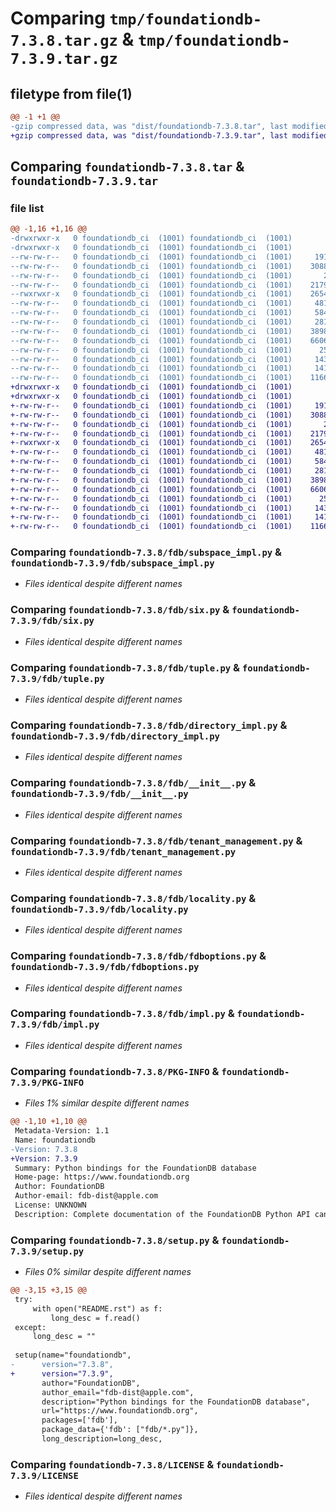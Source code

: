 # Comparing `tmp/foundationdb-7.3.8.tar.gz` & `tmp/foundationdb-7.3.9.tar.gz`

## filetype from file(1)

```diff
@@ -1 +1 @@
-gzip compressed data, was "dist/foundationdb-7.3.8.tar", last modified: Wed Jul 26 02:37:09 2023, max compression
+gzip compressed data, was "dist/foundationdb-7.3.9.tar", last modified: Wed Jul 26 09:25:28 2023, max compression
```

## Comparing `foundationdb-7.3.8.tar` & `foundationdb-7.3.9.tar`

### file list

```diff
@@ -1,16 +1,16 @@
-drwxrwxr-x   0 foundationdb_ci  (1001) foundationdb_ci  (1001)        0 2023-07-26 02:37:09.000000 foundationdb-7.3.8/
-drwxrwxr-x   0 foundationdb_ci  (1001) foundationdb_ci  (1001)        0 2023-07-26 02:37:09.000000 foundationdb-7.3.8/fdb/
--rw-rw-r--   0 foundationdb_ci  (1001) foundationdb_ci  (1001)     1913 2023-07-26 01:15:23.000000 foundationdb-7.3.8/fdb/subspace_impl.py
--rw-rw-r--   0 foundationdb_ci  (1001) foundationdb_ci  (1001)    30888 2023-07-26 01:15:23.000000 foundationdb-7.3.8/fdb/six.py
--rw-rw-r--   0 foundationdb_ci  (1001) foundationdb_ci  (1001)       25 2023-07-26 01:12:17.000000 foundationdb-7.3.8/fdb/apiversion.py
--rw-rw-r--   0 foundationdb_ci  (1001) foundationdb_ci  (1001)    21791 2023-07-26 01:15:23.000000 foundationdb-7.3.8/fdb/tuple.py
--rwxrwxr-x   0 foundationdb_ci  (1001) foundationdb_ci  (1001)    26547 2023-07-26 01:15:23.000000 foundationdb-7.3.8/fdb/directory_impl.py
--rw-rw-r--   0 foundationdb_ci  (1001) foundationdb_ci  (1001)     4811 2023-07-26 01:15:23.000000 foundationdb-7.3.8/fdb/__init__.py
--rw-rw-r--   0 foundationdb_ci  (1001) foundationdb_ci  (1001)     5842 2023-07-26 01:15:23.000000 foundationdb-7.3.8/fdb/tenant_management.py
--rw-rw-r--   0 foundationdb_ci  (1001) foundationdb_ci  (1001)     2814 2023-07-26 01:15:23.000000 foundationdb-7.3.8/fdb/locality.py
--rw-rw-r--   0 foundationdb_ci  (1001) foundationdb_ci  (1001)    38989 2023-07-26 01:15:23.000000 foundationdb-7.3.8/fdb/fdboptions.py
--rw-rw-r--   0 foundationdb_ci  (1001) foundationdb_ci  (1001)    66069 2023-07-26 01:15:23.000000 foundationdb-7.3.8/fdb/impl.py
--rw-rw-r--   0 foundationdb_ci  (1001) foundationdb_ci  (1001)      252 2023-07-26 01:15:23.000000 foundationdb-7.3.8/README.rst
--rw-rw-r--   0 foundationdb_ci  (1001) foundationdb_ci  (1001)     1434 2023-07-26 02:37:09.000000 foundationdb-7.3.8/PKG-INFO
--rw-rw-r--   0 foundationdb_ci  (1001) foundationdb_ci  (1001)     1416 2023-07-26 01:12:17.000000 foundationdb-7.3.8/setup.py
--rw-rw-r--   0 foundationdb_ci  (1001) foundationdb_ci  (1001)    11665 2023-07-26 01:12:17.000000 foundationdb-7.3.8/LICENSE
+drwxrwxr-x   0 foundationdb_ci  (1001) foundationdb_ci  (1001)        0 2023-07-26 09:25:28.000000 foundationdb-7.3.9/
+drwxrwxr-x   0 foundationdb_ci  (1001) foundationdb_ci  (1001)        0 2023-07-26 09:25:28.000000 foundationdb-7.3.9/fdb/
+-rw-rw-r--   0 foundationdb_ci  (1001) foundationdb_ci  (1001)     1913 2023-07-26 03:35:25.000000 foundationdb-7.3.9/fdb/subspace_impl.py
+-rw-rw-r--   0 foundationdb_ci  (1001) foundationdb_ci  (1001)    30888 2023-07-26 03:35:25.000000 foundationdb-7.3.9/fdb/six.py
+-rw-rw-r--   0 foundationdb_ci  (1001) foundationdb_ci  (1001)       25 2023-07-26 03:32:19.000000 foundationdb-7.3.9/fdb/apiversion.py
+-rw-rw-r--   0 foundationdb_ci  (1001) foundationdb_ci  (1001)    21791 2023-07-26 03:35:25.000000 foundationdb-7.3.9/fdb/tuple.py
+-rwxrwxr-x   0 foundationdb_ci  (1001) foundationdb_ci  (1001)    26547 2023-07-26 03:35:25.000000 foundationdb-7.3.9/fdb/directory_impl.py
+-rw-rw-r--   0 foundationdb_ci  (1001) foundationdb_ci  (1001)     4811 2023-07-26 03:35:25.000000 foundationdb-7.3.9/fdb/__init__.py
+-rw-rw-r--   0 foundationdb_ci  (1001) foundationdb_ci  (1001)     5842 2023-07-26 03:35:25.000000 foundationdb-7.3.9/fdb/tenant_management.py
+-rw-rw-r--   0 foundationdb_ci  (1001) foundationdb_ci  (1001)     2814 2023-07-26 03:35:25.000000 foundationdb-7.3.9/fdb/locality.py
+-rw-rw-r--   0 foundationdb_ci  (1001) foundationdb_ci  (1001)    38989 2023-07-26 03:35:25.000000 foundationdb-7.3.9/fdb/fdboptions.py
+-rw-rw-r--   0 foundationdb_ci  (1001) foundationdb_ci  (1001)    66069 2023-07-26 03:35:25.000000 foundationdb-7.3.9/fdb/impl.py
+-rw-rw-r--   0 foundationdb_ci  (1001) foundationdb_ci  (1001)      252 2023-07-26 03:35:25.000000 foundationdb-7.3.9/README.rst
+-rw-rw-r--   0 foundationdb_ci  (1001) foundationdb_ci  (1001)     1434 2023-07-26 09:25:28.000000 foundationdb-7.3.9/PKG-INFO
+-rw-rw-r--   0 foundationdb_ci  (1001) foundationdb_ci  (1001)     1416 2023-07-26 03:32:19.000000 foundationdb-7.3.9/setup.py
+-rw-rw-r--   0 foundationdb_ci  (1001) foundationdb_ci  (1001)    11665 2023-07-26 03:32:19.000000 foundationdb-7.3.9/LICENSE
```

### Comparing `foundationdb-7.3.8/fdb/subspace_impl.py` & `foundationdb-7.3.9/fdb/subspace_impl.py`

 * *Files identical despite different names*

### Comparing `foundationdb-7.3.8/fdb/six.py` & `foundationdb-7.3.9/fdb/six.py`

 * *Files identical despite different names*

### Comparing `foundationdb-7.3.8/fdb/tuple.py` & `foundationdb-7.3.9/fdb/tuple.py`

 * *Files identical despite different names*

### Comparing `foundationdb-7.3.8/fdb/directory_impl.py` & `foundationdb-7.3.9/fdb/directory_impl.py`

 * *Files identical despite different names*

### Comparing `foundationdb-7.3.8/fdb/__init__.py` & `foundationdb-7.3.9/fdb/__init__.py`

 * *Files identical despite different names*

### Comparing `foundationdb-7.3.8/fdb/tenant_management.py` & `foundationdb-7.3.9/fdb/tenant_management.py`

 * *Files identical despite different names*

### Comparing `foundationdb-7.3.8/fdb/locality.py` & `foundationdb-7.3.9/fdb/locality.py`

 * *Files identical despite different names*

### Comparing `foundationdb-7.3.8/fdb/fdboptions.py` & `foundationdb-7.3.9/fdb/fdboptions.py`

 * *Files identical despite different names*

### Comparing `foundationdb-7.3.8/fdb/impl.py` & `foundationdb-7.3.9/fdb/impl.py`

 * *Files identical despite different names*

### Comparing `foundationdb-7.3.8/PKG-INFO` & `foundationdb-7.3.9/PKG-INFO`

 * *Files 1% similar despite different names*

```diff
@@ -1,10 +1,10 @@
 Metadata-Version: 1.1
 Name: foundationdb
-Version: 7.3.8
+Version: 7.3.9
 Summary: Python bindings for the FoundationDB database
 Home-page: https://www.foundationdb.org
 Author: FoundationDB
 Author-email: fdb-dist@apple.com
 License: UNKNOWN
 Description: Complete documentation of the FoundationDB Python API can be found at https://apple.github.io/foundationdb/api-python.html.
```

### Comparing `foundationdb-7.3.8/setup.py` & `foundationdb-7.3.9/setup.py`

 * *Files 0% similar despite different names*

```diff
@@ -3,15 +3,15 @@
 try:
     with open("README.rst") as f:
         long_desc = f.read()
 except:
     long_desc = ""
 
 setup(name="foundationdb",
-      version="7.3.8",
+      version="7.3.9",
       author="FoundationDB",
       author_email="fdb-dist@apple.com",
       description="Python bindings for the FoundationDB database",
       url="https://www.foundationdb.org",
       packages=['fdb'],
       package_data={'fdb': ["fdb/*.py"]},
       long_description=long_desc,
```

### Comparing `foundationdb-7.3.8/LICENSE` & `foundationdb-7.3.9/LICENSE`

 * *Files identical despite different names*


